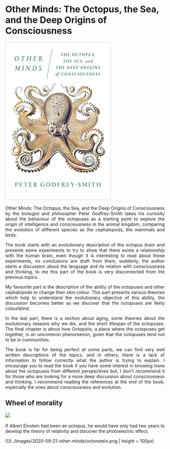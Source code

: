 # Other Minds: The Octopus, the Sea, and the Deep Origins of Consciousness

![](../images/2020-09-21-other-minds/cover_book.png)

<p>
<div style="text-align: justify">
Other Minds: The Octopus, the Sea, and the Deep Origins of Consciousness by the biologist and philosopher Peter Godfrey-Smith takes his curiosity about the behaviour of the octopuses as a starting point to explore the origin of intelligence and consciousness in the animal kingdom, comparing the evolution of different species as the cephalopods, the mammals and birds.
</div>
</p>

<p>
<div style="text-align: justify">
The book starts with an evolutionary description of the octopus brain and presents some experiments to try to show that there exists a relationship with the human brain, even though it is interesting to read about these experiments, no conclusions are draft from them, suddenly, the author starts a discussion about the language and its relation with consciousness and thinking, to me this part of the book is very disconnected from the previous topics.
</div>
</p>

<p>
<div style="text-align: justify">
My favourite part is the description of the ability of the octopuses and other cephalopods to change their skin colour. This part presents various theories which help to understand the evolutionary objective of this ability, the discussion becomes better as we discover that the octopuses are likely colourblind.
</div>
</p>

<p>
<div style="text-align: justify">
In the last part, there is a section about aging, some theories about the evolutionary reasons why we die, and the short lifespan of the octopuses. The final chapter is about how Octopolis, a place where the octopuses get together, is an uncommon phenomenon, given that the octopuses tend not to be in communities.
</div>
</p>

<p>
<div style="text-align: justify">
The book is far for being perfect at some parts, we can find very well written descriptions of the topics, and in others, there is a lack of information to follow correctly what the author is trying to explain. I encourage you to read the book if you have some interest in knowing more about the octopuses from different perspectives but, I don't recommend it for those who are looking for a more deep discussion about consciousness and thinking. I recommend reading the references at the end of the book, especially the ones about consciousness and evolution.
</div>
</p>


## Wheel of morality

![](../images/wheel_of_morality.png)

<p>
<div style="text-align: justify">
If Albert Einstein had been an octopus, he would have only had two years to develop the theory of relativity and discover the photoelectric effect.
</div>
</p>

![](../images/2020-09-21-other-minds/octonstein.png | height = 100px)
